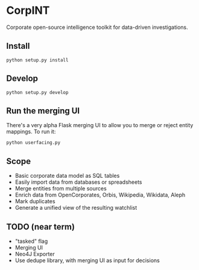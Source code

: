 # CorpINT

Corporate open-source intelligence toolkit for data-driven
investigations.

## Install

    python setup.py install


## Develop

    python setup.py develop
    

## Run the merging UI

There's a very alpha Flask merging UI to allow you to merge or reject entity mappings. To run it:

    python userfacing.py


## Scope

* Basic corporate data model as SQL tables
* Easily import data from databases or spreadsheets
* Merge entities from multiple sources
* Enrich data from OpenCorporates, Orbis, Wikipedia, Wikidata, Aleph
* Mark duplicates
* Generate a unified view of the resulting watchlist


## TODO (near term)

* "tasked" flag
* Merging UI
* Neo4J Exporter
* Use dedupe library, with merging UI as input for decisions

